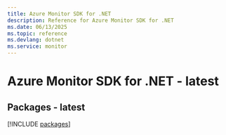 ```yaml
---
title: Azure Monitor SDK for .NET
description: Reference for Azure Monitor SDK for .NET
ms.date: 06/13/2025
ms.topic: reference
ms.devlang: dotnet
ms.service: monitor
---
```

# Azure Monitor SDK for .NET - latest
## Packages - latest
[!INCLUDE [packages](monitor-index.md)]